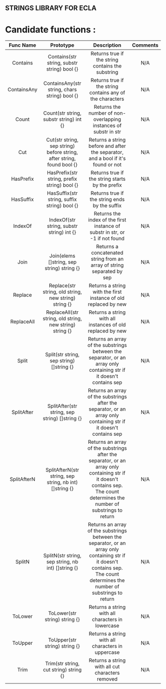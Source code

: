 ## STRINGS LIBRARY FOR ECLA

# Candidate functions :

|  Func Name  |                               Prototype                                |                                                                                  Description                                                                                  | Comments |
|:-----------:|:----------------------------------------------------------------------:|:-----------------------------------------------------------------------------------------------------------------------------------------------------------------------------:|:--------:|
|  Contains   |              Contains(str string, substr string) bool {}               |                                                               Returns true if the string contains the substring                                                               |    N/A   |
| ContainsAny |             ContainsAny(str string, chars string) bool {}              |                                                           Returns true if the string contains any of the characters                                                           |    N/A   |
|    Count    |                Count(str string, substr string) int {}                 |                                                       Returns the number of non-overlapping instances of substr in str                                                        |    N/A   |
|     Cut     | Cut(str string, sep string) before string, after string, found bool {} |                                               Returns a string before and after the separator, and a bool if it's found or not                                                |    N/A   |
|  HasPrefix  |              HasPrefix(str string, prefix string) bool {}              |                                                                Returns true if the string starts by the prefix                                                                |    N/A   |
|  HasSuffix  |              HasSuffix(str string, suffix string) bool {}              |                                                                 Returns true if the string ends by the suffix                                                                 |    N/A   |
|   IndexOf   |               IndexOf(str string, substr string) int {}                |                                                 Returns the index of the first instance of substr in str, or -1 if not found                                                  |    N/A   |
|    Join     |               Join(elems []string, sep string) string {}               |                                                    Returns a concatenated string from an array of string separated by sep                                                     |    N/A   |
|   Replace   |         Replace(str string, old string, new string) string {}          |                                                        Returns a string with the first instance of old replaced by new                                                        |    N/A   |
| ReplaceAll  |        ReplaceAll(str string, old string, new string) string {}        |                                                          Returns a string with all instances of old replaced by new                                                           |    N/A   |
|    Split    |               Split(str string, sep string) []string {}                |                             Returns an array of the substrings between the separator, or an array only containing str if it doesn't contains sep                              |    N/A   |
| SplitAfter  |             SplitAfter(str string, sep string) []string {}             |                              Returns an array of the substrings after the separator, or an array only containing str if it doesn't contains sep                               |    N/A   |
| SplitAfterN |        SplitAfterN(str string, sep string, nb int) []string {}         |  Returns an array of the substrings after the separator, or an array only containing str if it doesn't contains sep. The count determines the number of substrings to return  |    N/A   |
|   SplitN    |           SplitN(str string, sep string, nb int) []string {}           | Returns an array of the substrings between the separator, or an array only containing str if it doesn't contains sep. The count determines the number of substrings to return |    N/A   |
|   ToLower   |                     ToLower(str string) string {}                      |                                                               Returns a string with all characters in lowercase                                                               |    N/A   |
|   ToUpper   |                     ToUpper(str string) string {}                      |                                                               Returns a string with all characters in uppercase                                                               |    N/A   |
|    Trim     |                 Trim(str string, cut string) string {}                 |                                                               Returns a string with all cut characters removed                                                                |    N/A   |
